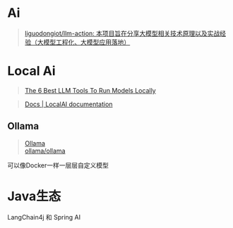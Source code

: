 # Ai
> [liguodongiot/llm-action: 本项目旨在分享大模型相关技术原理以及实战经验（大模型工程化、大模型应用落地）](https://github.com/liguodongiot/llm-action)  


# Local Ai
> [The 6 Best LLM Tools To Run Models Locally](https://getstream.io/blog/best-local-llm-tools/)  

> [Docs | LocalAI documentation](https://localai.io/docs/)  

## Ollama
> [Ollama](https://ollama.com/)  
> [ollama/ollama](https://github.com/ollama/ollama/tree/main)  

可以像Docker一样一层层自定义模型

# Java生态
LangChain4j 和 Spring AI 
